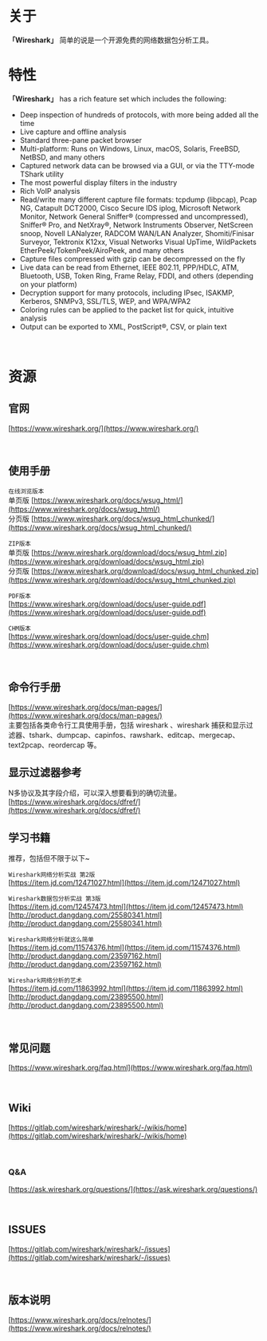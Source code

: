 # 关于

**「Wireshark」** 简单的说是一个开源免费的网络数据包分析工具。
  
  
# 特性

**「Wireshark」** has a rich feature set which includes the following:

- Deep inspection of hundreds of protocols, with more being added all the time
- Live capture and offline analysis
- Standard three-pane packet browser
- Multi-platform: Runs on Windows, Linux, macOS, Solaris, FreeBSD, NetBSD, and many others
- Captured network data can be browsed via a GUI, or via the TTY-mode TShark utility
- The most powerful display filters in the industry
- Rich VoIP analysis
- Read/write many different capture file formats: tcpdump (libpcap), Pcap NG, Catapult DCT2000, Cisco Secure IDS iplog, Microsoft Network Monitor, Network General Sniffer® (compressed and uncompressed), Sniffer® Pro, and NetXray®, Network Instruments Observer, NetScreen snoop, Novell LANalyzer, RADCOM WAN/LAN Analyzer, Shomiti/Finisar Surveyor, Tektronix K12xx, Visual Networks Visual UpTime, WildPackets EtherPeek/TokenPeek/AiroPeek, and many others
- Capture files compressed with gzip can be decompressed on the fly
- Live data can be read from Ethernet, IEEE 802.11, PPP/HDLC, ATM, Bluetooth, USB, Token Ring, Frame Relay, FDDI, and others (depending on your platform)
- Decryption support for many protocols, including IPsec, ISAKMP, Kerberos, SNMPv3, SSL/TLS, WEP, and WPA/WPA2
- Coloring rules can be applied to the packet list for quick, intuitive analysis
- Output can be exported to XML, PostScript®, CSV, or plain text

<br/>


# 资源  
## 官网
[https://www.wireshark.org/](https://www.wireshark.org/)

<br/>

## 使用手册
`在线浏览版本`<br/>
单页版 [https://www.wireshark.org/docs/wsug_html/](https://www.wireshark.org/docs/wsug_html/)  
分页版 [https://www.wireshark.org/docs/wsug_html_chunked/](https://www.wireshark.org/docs/wsug_html_chunked/)


`ZIP版本`<br/>
单页版 [https://www.wireshark.org/download/docs/wsug_html.zip](https://www.wireshark.org/download/docs/wsug_html.zip)<br/>
分页版 [https://www.wireshark.org/download/docs/wsug_html_chunked.zip](https://www.wireshark.org/download/docs/wsug_html_chunked.zip)


`PDF版本`<br/>
[https://www.wireshark.org/download/docs/user-guide.pdf](https://www.wireshark.org/download/docs/user-guide.pdf)


`CHM版本`<br/>
[https://www.wireshark.org/download/docs/user-guide.chm](https://www.wireshark.org/download/docs/user-guide.chm)  

<br/>

## 命令行手册<br/>
[https://www.wireshark.org/docs/man-pages/](https://www.wireshark.org/docs/man-pages/)  
主要包括各类命令行工具使用手册，包括 wireshark 、wireshark 捕获和显示过滤器、tshark、dumpcap、capinfos、rawshark、editcap、mergecap、text2pcap、reordercap 等。


## 显示过滤器参考<br/>
N多协议及其字段介绍，可以深入想要看到的确切流量。<br/>
[https://www.wireshark.org/docs/dfref/](https://www.wireshark.org/docs/dfref/)


## 学习书籍
推荐，包括但不限于以下~<br/>

`Wireshark网络分析实战 第2版`<br/>
[https://item.jd.com/12471027.html](https://item.jd.com/12471027.html)


`Wireshark数据包分析实战 第3版`<br/>
[https://item.jd.com/12457473.html](https://item.jd.com/12457473.html)<br/>
[http://product.dangdang.com/25580341.html](http://product.dangdang.com/25580341.html)


`Wireshark网络分析就这么简单`<br/>
[https://item.jd.com/11574376.html](https://item.jd.com/11574376.html)<br/>
[http://product.dangdang.com/23597162.html](http://product.dangdang.com/23597162.html)


`Wireshark网络分析的艺术`<br/>
[https://item.jd.com/11863992.html](https://item.jd.com/11863992.html)<br/>
[http://product.dangdang.com/23895500.html](http://product.dangdang.com/23895500.html)

<br/>

## 常见问题
[https://www.wireshark.org/faq.html](https://www.wireshark.org/faq.html)

<br/>

## Wiki
[https://gitlab.com/wireshark/wireshark/-/wikis/home](https://gitlab.com/wireshark/wireshark/-/wikis/home)

<br/>

### Q&A
[https://ask.wireshark.org/questions/](https://ask.wireshark.org/questions/)

<br/>

## ISSUES
[https://gitlab.com/wireshark/wireshark/-/issues](https://gitlab.com/wireshark/wireshark/-/issues)

<br/>

## 版本说明
[https://www.wireshark.org/docs/relnotes/](https://www.wireshark.org/docs/relnotes/)


